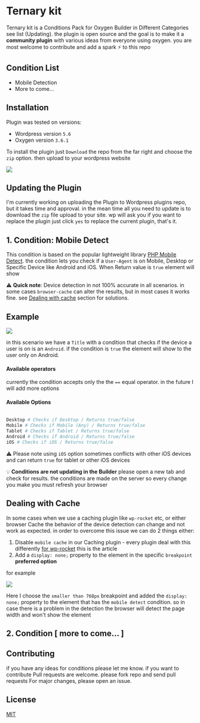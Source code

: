 # Ternary kit

Ternary kit is a Conditions Pack for Oxygen Builder in Different Categories see list (Updating). the plugin is open source and the goal is to make it a **community plugin** with various ideas from everyone using oxygen. you are most welcome to contribute and add a spark ⚡ to this repo   

## Condition List

- Mobile Detection 
- More to come...

## Installation

Plugin was tested on versions:
- Wordpress version `5.6`
- Oxygen version `3.6.1`

To install the plugin just `Download` the repo from the far right and choose the `zip` option. then upload to your wordpress website

![](https://i.imgur.com/rraBFV7.png)

## Updating the Plugin
I'm currently working on uploading the Plugin to Wordpress plugins repo, but it takes time and approval.
in the mean time all you need to update is to download the `zip` file upload to your site. wp will ask you if you want to replace the plugin just click `yes` to replace the current plugin, that's it.  

## 1. Condition: Mobile Detect

This condition is based on the popular lightweight library [PHP Mobile Detect](http://mobiledetect.net/). the condition lets you check if a `User-Agent` is on Mobile, Desktop or Specific Device like Android and iOS. When Return value is `true` element will show

⚠️ **Quick note**: Device detection in not 100% accurate in all scenarios. in some cases `browser-cache` can alter the results, but in most cases it works fine. see [Dealing with cache](#dealing-with-cache) section for solutions.

## Example
![](https://i.imgur.com/O4i2BrP.png)

in this scenario we have a `Title` with a condition that checks if the device a user is on is an `Android`. if the condition is `true` the element will show to the user only on Android.

#### Available operators 

currently the condition accepts only the the `==` equal operator. in the future I will add more options

#### Available Options

```php

Desktop # Checks if Desktop / Returns true/false 
Mobile # Checks if Mobile (Any) / Returns true/false
Tablet # Checks if Tablet / Returns true/false
Android # Checks if Android / Returns true/false
iOS # Checks if iOS / Returns true/false

```

⚠️ Please note using `iOS` option sometimes conflicts with other iOS devices and can return `true` for tablet or other iOS devices

💡 **Conditions are not updating in the Builder** please open a new tab and check for results. the conditions are made on the server so every change you make you must refresh your browser 

## Dealing with Cache
 In some cases when we use a caching plugin like `wp-rocket` etc, or either browser Cache the behavior of the device detection can change and not work as expected. in order to overcome this issue we can do 2 things either:

 1. Disable `mobile cache` in our Caching plugin - every plugin deal with this differently [for wp-rocket](https://docs.wp-rocket.me/article/708-mobile-caching) this is the article
 2. Add a `display: none;` property to the element in the specific `breakpoint`  **preferred option** 

 for example

 ![](https://i.imgur.com/kelHgTU.png)  

Here I choose the `smaller than 768px` breakpoint and added the `display: none;` property to the element that has the `mobile detect` condition. so in case there is a problem in the detection the browser will detect the page width and won't show the element   


## 2. Condition [ more to come... ]

## Contributing
if you have any ideas for conditions please let me know.
if you want to contribute Pull requests are welcome. please fork repo and send pull requests
For major changes, please open an issue.

## License
[MIT](https://choosealicense.com/licenses/mit/)
